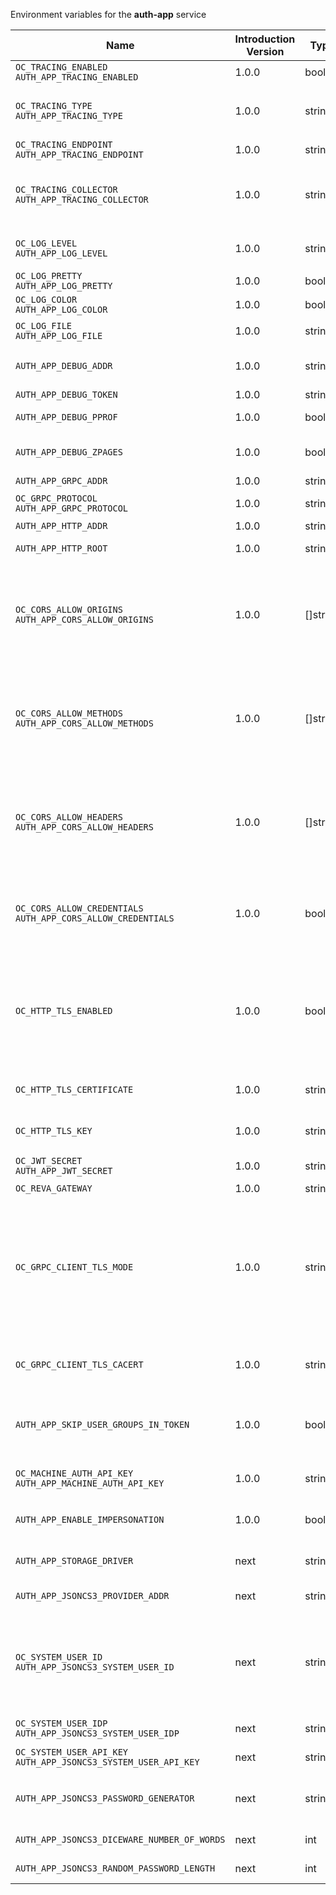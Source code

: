 Environment variables for the **auth-app** service

| Name | Introduction Version | Type | Description | Default Value |
|---|---|---|---|:---|
|`OC_TRACING_ENABLED`<br/>`AUTH_APP_TRACING_ENABLED`| 1.0.0 |bool|Activates tracing.|false|
|`OC_TRACING_TYPE`<br/>`AUTH_APP_TRACING_TYPE`| 1.0.0 |string|The type of tracing. Defaults to '', which is the same as 'jaeger'. Allowed tracing types are 'jaeger' and '' as of now.||
|`OC_TRACING_ENDPOINT`<br/>`AUTH_APP_TRACING_ENDPOINT`| 1.0.0 |string|The endpoint of the tracing agent.||
|`OC_TRACING_COLLECTOR`<br/>`AUTH_APP_TRACING_COLLECTOR`| 1.0.0 |string|The HTTP endpoint for sending spans directly to a collector, i.e. \http://jaeger-collector:14268/api/traces. Only used if the tracing endpoint is unset.||
|`OC_LOG_LEVEL`<br/>`AUTH_APP_LOG_LEVEL`| 1.0.0 |string|The log level. Valid values are: 'panic', 'fatal', 'error', 'warn', 'info', 'debug', 'trace'.||
|`OC_LOG_PRETTY`<br/>`AUTH_APP_LOG_PRETTY`| 1.0.0 |bool|Activates pretty log output.|false|
|`OC_LOG_COLOR`<br/>`AUTH_APP_LOG_COLOR`| 1.0.0 |bool|Activates colorized log output.|false|
|`OC_LOG_FILE`<br/>`AUTH_APP_LOG_FILE`| 1.0.0 |string|The path to the log file. Activates logging to this file if set.||
|`AUTH_APP_DEBUG_ADDR`| 1.0.0 |string|Bind address of the debug server, where metrics, health, config and debug endpoints will be exposed.|127.0.0.1:9245|
|`AUTH_APP_DEBUG_TOKEN`| 1.0.0 |string|Token to secure the metrics endpoint.||
|`AUTH_APP_DEBUG_PPROF`| 1.0.0 |bool|Enables pprof, which can be used for profiling.|false|
|`AUTH_APP_DEBUG_ZPAGES`| 1.0.0 |bool|Enables zpages, which can  be used for collecting and viewing traces in-memory.|false|
|`AUTH_APP_GRPC_ADDR`| 1.0.0 |string|The bind address of the GRPC service.|127.0.0.1:9246|
|`OC_GRPC_PROTOCOL`<br/>`AUTH_APP_GRPC_PROTOCOL`| 1.0.0 |string|The transport protocol of the GRPC service.|tcp|
|`AUTH_APP_HTTP_ADDR`| 1.0.0 |string|The bind address of the HTTP service.|127.0.0.1:9247|
|`AUTH_APP_HTTP_ROOT`| 1.0.0 |string|Subdirectory that serves as the root for this HTTP service.|/|
|`OC_CORS_ALLOW_ORIGINS`<br/>`AUTH_APP_CORS_ALLOW_ORIGINS`| 1.0.0 |[]string|A list of allowed CORS origins. See following chapter for more details: *Access-Control-Allow-Origin* at \https://developer.mozilla.org/en-US/docs/Web/HTTP/Headers/Access-Control-Allow-Origin. See the Environment Variable Types description for more details.|[*]|
|`OC_CORS_ALLOW_METHODS`<br/>`AUTH_APP_CORS_ALLOW_METHODS`| 1.0.0 |[]string|A list of allowed CORS methods. See following chapter for more details: *Access-Control-Request-Method* at \https://developer.mozilla.org/en-US/docs/Web/HTTP/Headers/Access-Control-Request-Method. See the Environment Variable Types description for more details.|[GET POST DELETE]|
|`OC_CORS_ALLOW_HEADERS`<br/>`AUTH_APP_CORS_ALLOW_HEADERS`| 1.0.0 |[]string|A list of allowed CORS headers. See following chapter for more details: *Access-Control-Request-Headers* at \https://developer.mozilla.org/en-US/docs/Web/HTTP/Headers/Access-Control-Request-Headers. See the Environment Variable Types description for more details.|[Authorization Origin Content-Type Accept X-Requested-With X-Request-Id Ocs-Apirequest]|
|`OC_CORS_ALLOW_CREDENTIALS`<br/>`AUTH_APP_CORS_ALLOW_CREDENTIALS`| 1.0.0 |bool|Allow credentials for CORS.See following chapter for more details: *Access-Control-Allow-Credentials* at \https://developer.mozilla.org/en-US/docs/Web/HTTP/Headers/Access-Control-Allow-Credentials.|true|
|`OC_HTTP_TLS_ENABLED`| 1.0.0 |bool|Activates TLS for the http based services using the server certifcate and key configured via OC_HTTP_TLS_CERTIFICATE and OC_HTTP_TLS_KEY. If OC_HTTP_TLS_CERTIFICATE is not set a temporary server certificate is generated - to be used with PROXY_INSECURE_BACKEND=true.|false|
|`OC_HTTP_TLS_CERTIFICATE`| 1.0.0 |string|Path/File name of the TLS server certificate (in PEM format) for the http services.||
|`OC_HTTP_TLS_KEY`| 1.0.0 |string|Path/File name for the TLS certificate key (in PEM format) for the server certificate to use for the http services.||
|`OC_JWT_SECRET`<br/>`AUTH_APP_JWT_SECRET`| 1.0.0 |string|The secret to mint and validate jwt tokens.||
|`OC_REVA_GATEWAY`| 1.0.0 |string|The CS3 gateway endpoint.|eu.opencloud.api.gateway|
|`OC_GRPC_CLIENT_TLS_MODE`| 1.0.0 |string|TLS mode for grpc connection to the go-micro based grpc services. Possible values are 'off', 'insecure' and 'on'. 'off': disables transport security for the clients. 'insecure' allows using transport security, but disables certificate verification (to be used with the autogenerated self-signed certificates). 'on' enables transport security, including server certificate verification.||
|`OC_GRPC_CLIENT_TLS_CACERT`| 1.0.0 |string|Path/File name for the root CA certificate (in PEM format) used to validate TLS server certificates of the go-micro based grpc services.||
|`AUTH_APP_SKIP_USER_GROUPS_IN_TOKEN`| 1.0.0 |bool|Disables the encoding of the user's group memberships in the access token. This reduces the token size, especially when users are members of a large number of groups.|false|
|`OC_MACHINE_AUTH_API_KEY`<br/>`AUTH_APP_MACHINE_AUTH_API_KEY`| 1.0.0 |string|The machine auth API key used to validate internal requests necessary to access resources from other services.||
|`AUTH_APP_ENABLE_IMPERSONATION`| 1.0.0 |bool|Allows admins to create app tokens for other users. Used for migration. Do NOT use in productive deployments.|false|
|`AUTH_APP_STORAGE_DRIVER`| next |string|Driver to be used to persist the app tokes . Supported values are 'jsoncs3', 'json'.|jsoncs3|
|`AUTH_APP_JSONCS3_PROVIDER_ADDR`| next |string|GRPC address of the STORAGE-SYSTEM service.|eu.opencloud.api.storage-system|
|`OC_SYSTEM_USER_ID`<br/>`AUTH_APP_JSONCS3_SYSTEM_USER_ID`| next |string|ID of the OpenCloud STORAGE-SYSTEM system user. Admins need to set the ID for the STORAGE-SYSTEM system user in this config option which is then used to reference the user. Any reasonable long string is possible, preferably this would be an UUIDv4 format.||
|`OC_SYSTEM_USER_IDP`<br/>`AUTH_APP_JSONCS3_SYSTEM_USER_IDP`| next |string|IDP of the OpenCloud STORAGE-SYSTEM system user.|internal|
|`OC_SYSTEM_USER_API_KEY`<br/>`AUTH_APP_JSONCS3_SYSTEM_USER_API_KEY`| next |string|API key for the STORAGE-SYSTEM system user.||
|`AUTH_APP_JSONCS3_PASSWORD_GENERATOR`| next |string|The password generator that should be used for generating app tokens. Supported values are: 'diceware' and 'random'.|diceware|
|`AUTH_APP_JSONCS3_DICEWARE_NUMBER_OF_WORDS`| next |int|The number of words the generated passphrase will have.|6|
|`AUTH_APP_JSONCS3_RANDOM_PASSWORD_LENGTH`| next |int|The number of charactors the generated passwords will have.|0|